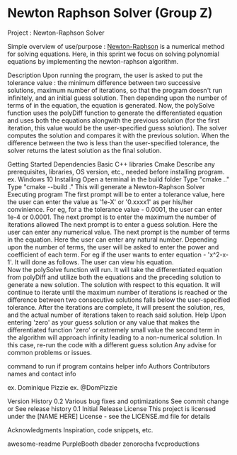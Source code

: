 # Newton Raphson Solver (Group Z)
Project : Newton-Raphson Solver

Simple overview of use/purpose : [Newton-Raphson](https://en.wikipedia.org/wiki/Newton%27s_method) is a numerical method for solving equations. Here, in this sprint we focus on solving polynomial equations by implementing the newton-raphson algorithm. 

Description
Upon running the program, the user is asked to put the tolerance value : the minimum difference between two successive solutions, maximum number of iterations, so that the program doesn't run infinitely, and an initial guess solution.
Then depending upon the number of terms of in the equation, the equation is generated. Now, the polySolve function uses the polyDiff function to generate the differentiated equation and uses both the equations alongwith the previous solution (for the first iteration, this value would be the user-specified guess solution). The solver computes the solution and compares it with the previous solution. When the difference between the two is less than the user-specified tolerance, the solver returns the latest solution as the final solution. 

Getting Started
Dependencies
Basic C++ libraries
Cmake 
Describe any prerequisites, libraries, OS version, etc., needed before installing program.
ex. Windows 10
Installing 
Open a terminal in the build folder
Type "cmake .."
Type "cmake --build ."
This will generate a Newton-Raphson Solver
Executing program
The first prompt will be to enter a tolerance value, here the user can enter the value as '1e-X' or '0.xxxx1' as per his/her convinience. For eg, for a the tolerance value - 0.0001, the user can enter 1e-4 or 0.0001.
The next prompt is to enter the maximum the number of iterations allowed
The next prompt is to enter a guess solution. Here the user can enter any numerical value.
The next prompt is the number of terms in the equation. Here the user can enter any natural number.
Depending upon the number of terms, the user will be asked to enter the power and coefficient of each term. For eg if the user wants to enter equation - 'x^2-x-1'. It will done as follows. The user can view his equation.  
Now the polySolve function will run. It will take the differentiated equation from polyDiff and utilize both the equations and the preceding solution to generate a new solution. The solution with respect to this equation. 
It will continue to iterate until the maximum number of iterations is reached or the difference between two consecutive solutions falls below the user-specified tolerance. 
After the iterations are complete, it will present the solution, res, and the actual number of iterations taken to reach said solution. 
Help
Upon entering 'zero' as your guess solution or any value that makes the differentiated function 'zero' or extremely small value the second term in the algorithm will approach infinity leading to a non-numerical solution. In this case, re-run the code with a different guess solution
Any advise for common problems or issues.

command to run if program contains helper info
Authors
Contributors names and contact info

ex. Dominique Pizzie
ex. @DomPizzie

Version History
0.2
Various bug fixes and optimizations
See commit change or See release history
0.1
Initial Release
License
This project is licensed under the [NAME HERE] License - see the LICENSE.md file for details

Acknowledgments
Inspiration, code snippets, etc.

awesome-readme
PurpleBooth
dbader
zenorocha
fvcproductions
